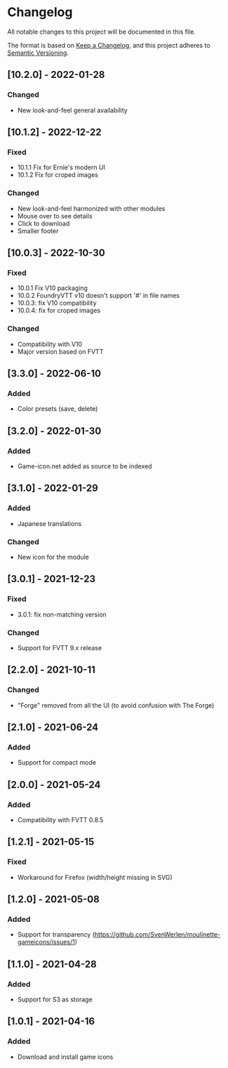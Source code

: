 # Changelog
All notable changes to this project will be documented in this file.

The format is based on [Keep a Changelog](https://keepachangelog.com/en/1.0.0/),
and this project adheres to [Semantic Versioning](https://semver.org/spec/v2.0.0.html).

## [10.2.0] - 2022-01-28
### Changed
- New look-and-feel general availability

## [10.1.2] - 2022-12-22
### Fixed
- 10.1.1 Fix for Ernie's modern UI
- 10.1.2 Fix for croped images
### Changed
- New look-and-feel harmonized with other modules
- Mouse over to see details
- Click to download
- Smaller footer

## [10.0.3] - 2022-10-30
### Fixed
- 10.0.1 Fix V10 packaging
- 10.0.2 FoundryVTT v10 doesn't support '#' in file names
- 10.0.3: fix V10 compatibility
- 10.0.4: fix for croped images
### Changed
- Compatibility with V10
- Major version based on FVTT

## [3.3.0] - 2022-06-10
### Added
- Color presets (save, delete)

## [3.2.0] - 2022-01-30
### Added
- Game-icon.net added as source to be indexed

## [3.1.0] - 2022-01-29
### Added
- Japanese translations
### Changed
- New icon for the module

## [3.0.1] - 2021-12-23
### Fixed
- 3.0.1: fix non-matching version
### Changed
- Support for FVTT 9.x release

## [2.2.0] - 2021-10-11
### Changed
- "Forge" removed from all the UI (to avoid confusion with The Forge)

## [2.1.0] - 2021-06-24
### Added
- Support for compact mode

## [2.0.0] - 2021-05-24
### Added
- Compatibility with FVTT 0.8.5

## [1.2.1] - 2021-05-15
### Fixed
- Workaround for Firefox (width/height missing in SVG)

## [1.2.0] - 2021-05-08
### Added
- Support for transparency (https://github.com/SvenWerlen/moulinette-gameicons/issues/1)

## [1.1.0] - 2021-04-28
### Added
- Support for S3 as storage

## [1.0.1] - 2021-04-16
### Added
- Download and install game icons
